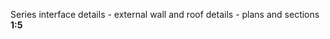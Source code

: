 <span class="caps">Series interface details - external wall and roof details - plans and sections **1:5**</span>